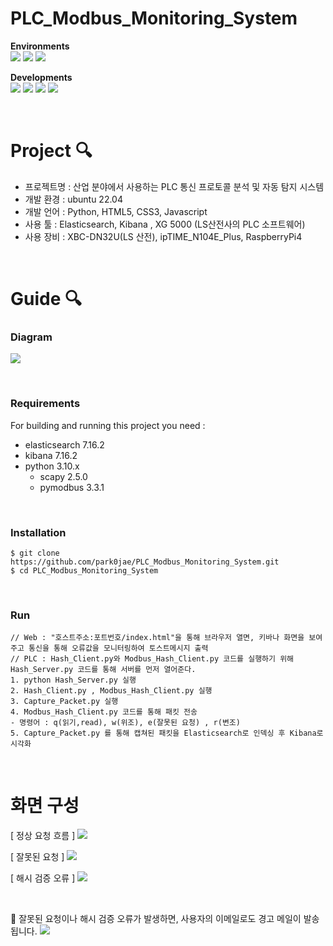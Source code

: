 # PLC_Modbus_Monitoring_System

**Environments**
<br>
<img src="https://img.shields.io/badge/visual studio code-007ACC?style=for-the-badge&logo=visualstudiocode&logoColor=white">
<img src="https://img.shields.io/badge/git-F05032?style=for-the-badge&logo=git&logoColor=white">
<img src="https://img.shields.io/badge/github-181717?style=for-the-badge&logo=github&logoColor=white">

**Developments**
<br>
<img src="https://img.shields.io/badge/PYTHON-6DB33F?style=for-the-badge&logo=python&logoColor=white">
<img src="https://img.shields.io/badge/HTML-E34F26?style=for-the-badge&logo=html5&logoColor=white">
<img src="https://img.shields.io/badge/CSS-1572B6?style=for-the-badge&logo=css3&logoColor=white">
<img src="https://img.shields.io/badge/JavaScript-F7DF12?style=for-the-badge&logo=javascript&logoColor=white">

<br>

# Project 🔍
- 프로젝트명 : 산업 분야에서 사용하는 PLC 통신 프로토콜 분석 및 자동 탐지 시스템
- 개발 환경 : ubuntu 22.04
- 개발 언어 : Python, HTML5, CSS3, Javascript
- 사용 툴 : Elasticsearch, Kibana , XG 5000 (LS산전사의 PLC 소프트웨어)
- 사용 장비 : XBC-DN32U(LS 산전), ipTIME_N104E_Plus, RaspberryPi4

<br>

# Guide 🔍

### Diagram
![](https://velog.velcdn.com/images/okvv26/post/ef4668d6-2eb9-48b8-a85a-a8225f95dcdb/image.png)

<br>

### Requirements
For building and running this project you need : 
- elasticsearch 7.16.2
- kibana 7.16.2
- python 3.10.x
  - scapy 2.5.0
  - pymodbus 3.3.1

<br>

### Installation
```
$ git clone https://github.com/park0jae/PLC_Modbus_Monitoring_System.git
$ cd PLC_Modbus_Monitoring_System
```

<br>

### Run
```
// Web : "호스트주소:포트번호/index.html"을 통해 브라우저 열면, 키바나 화면을 보여주고 통신을 통해 오류값을 모니터링하여 토스트메시지 출력
// PLC : Hash_Client.py와 Modbus_Hash_Client.py 코드를 실행하기 위해 Hash_Server.py 코드를 통해 서버를 먼저 열어준다.
1. python Hash_Server.py 실행
2. Hash_Client.py , Modbus_Hash_Client.py 실행
3. Capture_Packet.py 실행
4. Modbus_Hash_Client.py 코드를 통해 패킷 전송
- 명령어 : q(읽기,read), w(위조), e(잘못된 요청) , r(변조) 
5. Capture_Packet.py 를 통해 캡쳐된 패킷을 Elasticsearch로 인덱싱 후 Kibana로 시각화
```

<br>


# 화면 구성

[ 정상 요청 흐름 ]
![](https://velog.velcdn.com/images/okvv26/post/ea0f2c8a-5296-47d8-a3d4-a8e4a9daa2dc/image.png)

[ 잘못된 요청  ]
![](https://velog.velcdn.com/images/okvv26/post/c3301869-9402-4f8f-9f95-9e0be0e66edc/image.png)


[ 해시 검증 오류 ]
![](https://velog.velcdn.com/images/okvv26/post/41a86370-cebe-408b-a5e0-2bf8d5f3fe2a/image.png)

<br>

📍 잘못된 요청이나 해시 검증 오류가 발생하면, 사용자의 이메일로도 경고 메일이 발송됩니다.
![](https://velog.velcdn.com/images/okvv26/post/217fa2e3-0c7d-4cf9-8387-09b264f13ba9/image.png)


